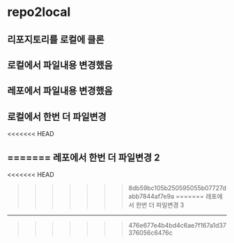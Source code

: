 # repo2local

리포지토리를 로컬에 클론
---
로컬에서 파일내용 변경했음
---
레포에서 파일내용 변경했음
---
로컬에서 한번 더 파일변경
---
<<<<<<< HEAD


=======
레포에서 한번 더 파일변경 2
---
<<<<<<< HEAD
>>>>>>> 8db59bc105b250595055b07727dabb7844af7e9a
=======
레포에서 한번 더 파일변경 3
---
>>>>>>> 476e677e4b4bd4c6ae7f167a1d37376056c6476c
